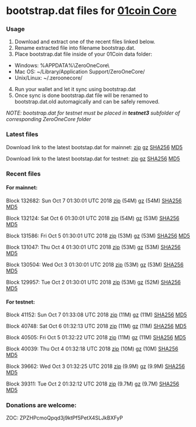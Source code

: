 # bootstrap.dat files for [01coin Core](https://01coin.io)

### Usage

1. Download and extract one of the recent files linked below.
2. Rename extracted file into filename bootstrap.dat.
3. Place bootstrap.dat file inside of your 01Coin data folder:
 - Windows: %APPDATA%\ZeroOneCore\
 - Mac OS: ~/Library/Application Support/ZeroOneCore/
 - Unix/Linux: ~/.zeroonecore/
4. Run your wallet and let it sync using bootstrap.dat
5. Once sync is done bootstrap.dat file will be renamed to bootstrap.dat.old automagically and can be safely removed.

_NOTE: bootstrap.dat for testnet must be placed in **testnet3** subfolder of corresponding ZeroOneCore folder_

### Latest files
Download link to the latest bootstap.dat for mainnet: [zip](https://files.01coin.io/mainnet/bootstrap.dat.zip) [gz](https://files.01coin.io/mainnet/bootstrap.dat.tar.gz) [SHA256](https://files.01coin.io/mainnet/sha256.txt) [MD5](https://files.01coin.io/mainnet/md5.txt)

Download link to the latest bootstap.dat for testnet: [zip](https://files.01coin.io/testnet/bootstrap.dat.zip) [gz](https://files.01coin.io/testnet/bootstrap.dat.tar.gz) [SHA256](https://files.01coin.io/testnet/sha256.txt) [MD5](https://files.01coin.io/testnet/md5.txt)

### Recent files

#### For mainnet:

Block 132682: Sun Oct  7 01:30:01 UTC 2018 [zip](https://files.01coin.io/mainnet/2018-10-07/bootstrap.dat.zip) (54M) [gz](https://files.01coin.io/mainnet/2018-10-07/bootstrap.dat.tar.gz) (54M) [SHA256](https://files.01coin.io/mainnet/2018-10-07/sha256.txt) [MD5](https://files.01coin.io/mainnet/2018-10-07/md5.txt)

Block 132124: Sat Oct  6 01:30:01 UTC 2018 [zip](https://files.01coin.io/mainnet/2018-10-06/bootstrap.dat.zip) (54M) [gz](https://files.01coin.io/mainnet/2018-10-06/bootstrap.dat.tar.gz) (53M) [SHA256](https://files.01coin.io/mainnet/2018-10-06/sha256.txt) [MD5](https://files.01coin.io/mainnet/2018-10-06/md5.txt)

Block 131586: Fri Oct  5 01:30:01 UTC 2018 [zip](https://files.01coin.io/mainnet/2018-10-05/bootstrap.dat.zip) (53M) [gz](https://files.01coin.io/mainnet/2018-10-05/bootstrap.dat.tar.gz) (53M) [SHA256](https://files.01coin.io/mainnet/2018-10-05/sha256.txt) [MD5](https://files.01coin.io/mainnet/2018-10-05/md5.txt)

Block 131047: Thu Oct  4 01:30:01 UTC 2018 [zip](https://files.01coin.io/mainnet/2018-10-04/bootstrap.dat.zip) (53M) [gz](https://files.01coin.io/mainnet/2018-10-04/bootstrap.dat.tar.gz) (53M) [SHA256](https://files.01coin.io/mainnet/2018-10-04/sha256.txt) [MD5](https://files.01coin.io/mainnet/2018-10-04/md5.txt)

Block 130504: Wed Oct  3 01:30:01 UTC 2018 [zip](https://files.01coin.io/mainnet/2018-10-03/bootstrap.dat.zip) (53M) [gz](https://files.01coin.io/mainnet/2018-10-03/bootstrap.dat.tar.gz) (53M) [SHA256](https://files.01coin.io/mainnet/2018-10-03/sha256.txt) [MD5](https://files.01coin.io/mainnet/2018-10-03/md5.txt)

Block 129957: Tue Oct  2 01:30:01 UTC 2018 [zip](https://files.01coin.io/mainnet/2018-10-02/bootstrap.dat.zip) (53M) [gz](https://files.01coin.io/mainnet/2018-10-02/bootstrap.dat.tar.gz) (52M) [SHA256](https://files.01coin.io/mainnet/2018-10-02/sha256.txt) [MD5](https://files.01coin.io/mainnet/2018-10-02/md5.txt)


#### For testnet:

Block 41152: Sun Oct  7 01:33:08 UTC 2018 [zip](https://files.01coin.io/testnet/2018-10-07/bootstrap.dat.zip) (11M) [gz](https://files.01coin.io/testnet/2018-10-07/bootstrap.dat.tar.gz) (11M) [SHA256](https://files.01coin.io/testnet/2018-10-07/sha256.txt) [MD5](https://files.01coin.io/testnet/2018-10-07/md5.txt)

Block 40748: Sat Oct  6 01:32:13 UTC 2018 [zip](https://files.01coin.io/testnet/2018-10-06/bootstrap.dat.zip) (11M) [gz](https://files.01coin.io/testnet/2018-10-06/bootstrap.dat.tar.gz) (11M) [SHA256](https://files.01coin.io/testnet/2018-10-06/sha256.txt) [MD5](https://files.01coin.io/testnet/2018-10-06/md5.txt)

Block 40505: Fri Oct  5 01:32:22 UTC 2018 [zip](https://files.01coin.io/testnet/2018-10-05/bootstrap.dat.zip) (11M) [gz](https://files.01coin.io/testnet/2018-10-05/bootstrap.dat.tar.gz) (11M) [SHA256](https://files.01coin.io/testnet/2018-10-05/sha256.txt) [MD5](https://files.01coin.io/testnet/2018-10-05/md5.txt)

Block 40039: Thu Oct  4 01:32:18 UTC 2018 [zip](https://files.01coin.io/testnet/2018-10-04/bootstrap.dat.zip) (10M) [gz](https://files.01coin.io/testnet/2018-10-04/bootstrap.dat.tar.gz) (10M) [SHA256](https://files.01coin.io/testnet/2018-10-04/sha256.txt) [MD5](https://files.01coin.io/testnet/2018-10-04/md5.txt)

Block 39662: Wed Oct  3 01:32:25 UTC 2018 [zip](https://files.01coin.io/testnet/2018-10-03/bootstrap.dat.zip) (9.9M) [gz](https://files.01coin.io/testnet/2018-10-03/bootstrap.dat.tar.gz) (9.9M) [SHA256](https://files.01coin.io/testnet/2018-10-03/sha256.txt) [MD5](https://files.01coin.io/testnet/2018-10-03/md5.txt)

Block 39311: Tue Oct  2 01:32:12 UTC 2018 [zip](https://files.01coin.io/testnet/2018-10-02/bootstrap.dat.zip) (9.7M) [gz](https://files.01coin.io/testnet/2018-10-02/bootstrap.dat.tar.gz) (9.7M) [SHA256](https://files.01coin.io/testnet/2018-10-02/sha256.txt) [MD5](https://files.01coin.io/testnet/2018-10-02/md5.txt)


### Donations are welcome:

ZOC: ZPZHPcmoQpqd3j9ktPf5PetX4SLJkBXFyP
